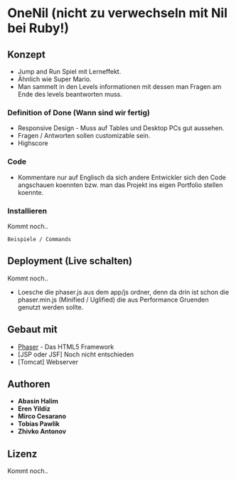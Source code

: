 # OneNil (nicht zu verwechseln mit Nil bei Ruby!)

## Konzept

* Jump and Run Spiel mit Lerneffekt.
* Ähnlich wie Super Mario. 
* Man sammelt in den Levels informationen mit dessen man Fragen am Ende des levels beantworten muss.


### Definition of Done (Wann sind wir fertig)

* Responsive Design - Muss auf Tables und Desktop PCs gut aussehen. 
* Fragen / Antworten sollen customizable sein.
* Highscore 

### Code 

* Kommentare nur auf Englisch da sich andere Entwickler sich den Code angschauen koennten bzw. man das Projekt ins eigen Portfolio stellen koennte.

### Installieren

Kommt noch..

```
Beispiele / Commands
```

## Deployment (Live schalten)

Kommt noch..

* Loesche die phaser.js aus dem app/js ordner, denn da drin ist schon die phaser.min.js (Minified / Uglified) die aus Performance Gruenden genutzt werden sollte.

## Gebaut mit 

* [Phaser](http://phaser.io) - Das HTML5 Framework
* [JSP oder JSF] Noch nicht entschieden
* [Tomcat] Webserver

## Authoren

* **Abasin Halim** 
* **Eren Yildiz**
* **Mirco Cesarano**
* **Tobias Pawlik**
* **Zhivko Antonov**


## Lizenz

Kommt noch..
